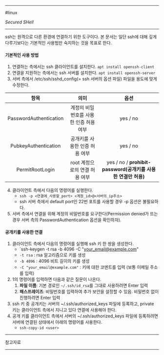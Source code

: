 
---

#linux

*Secured SHell*

---

ssh는 원격으로 다른 환경에 연결하기 위한 도구이다.
본 문서는 일단 ssh에 대해 깊게 다루기보다는 기본적인 사용법만 숙지하는 것을 목표로 한다.

#### 기본적인 사용 방법

1. 연결하는 측에서는 ssh 클라이언트를 설치한다. `apt install openssh-client`
2. 연결을 지원하는 측에서는 ssh 서버를 설치한다. `apt install openssh-server`
3. 서버 측에서 /etc/ssh/sshd_config(= ssh 서버의 옵션 파일) 파일을 용도에 맞게 수정한다.

|          항목          |                  의미                   |   옵션   |
|:----------------------:|:---------------------------------------:|:--------:|
| PasswordAuthentication | 계정의 비밀번호를 사용한 인증 허용 여부 | yes / no |
|  PubkeyAuthentication  |     공개키를 사용한 인증 허용 여부      | yes / no |
|    PermitRootLogin     |     root 계정으로의 연결 허용 여부      | yes / no / **prohibit-password(공개키를 사용한 연결만 허용)**         |

4. 클라이언트 측에서 다음의 명령어를 실행한다. 
	- `ssh -p <연결에_사용할_port> <계정_id>@<서버의_ip주소>`
	- ssh 서버 측에서 default port인 22번 포트를 사용할 경우 -p 옵션은 불필요하다.
5. 서버 측에서 연결을 위해 계정의 비밀번호를 요구한다(Permission denied가 뜨는 경우 서버 측의 PasswordAuthentication 옵션을 확인하자).

#### 공개키를 사용한 연결

1. 클라이언트 측에서 다음의 명령어를 실행해 ssh 키 한 쌍을 생성한다. 
	- `ssh-keygen -t rsa -b 4096 -C "your_email@example.com"
	- `-t rsa` : rsa 알고리즘으로 키를 생성
	- `-b 4096` : 4096 비트 길이의 키를 생성
	- `-C "your_email@example.com"` : 키에 대한 코멘트를 입력 (보통 이메일 주소를 입력)
2. 1의 명령어를 입력하면 다음과 같은 질문이 나온다.
	1. **파일 이름**: 기본 경로인 `~/.ssh/id_rsa`를 그대로 사용하려면 Enter 입력
	2. **패스프레이즈**: 비밀번호를 입력하여 추가 보안을 설정할 수 있음. 비밀번호 없이 진행하려면 Enter 입력
3. ssh 키 중 공개키는 서버의 ~/.ssh/authorized_keys 파일에 등록하고, private 키는 클라이언트 측에서 지니고 있다 연결에 사용해야 한다.
4. 공개 키를 클라이언트 측에서 서버의 ~/.ssh/authorized_keys 파일에 등록하려면 서버에 연결된 상태에서 아래의 명령어를 사용한다.
	- `ssh-copy-id <user>`

---

참고자료



---